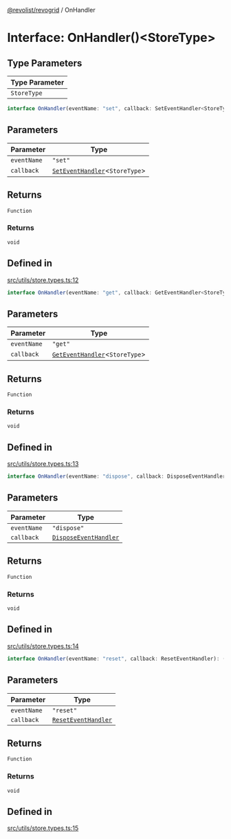 [@revolist/revogrid](README.md) / OnHandler

# Interface: OnHandler()\<StoreType\>

## Type Parameters

| Type Parameter |
| ------ |
| `StoreType` |

```ts
interface OnHandler(eventName: "set", callback: SetEventHandler<StoreType>): () => void
```

## Parameters

| Parameter | Type |
| ------ | ------ |
| `eventName` | `"set"` |
| `callback` | [`SetEventHandler`](TypeAlias.SetEventHandler.md)\<`StoreType`\> |

## Returns

`Function`

### Returns

`void`

## Defined in

[src/utils/store.types.ts:12](https://github.com/revolist/revogrid/blob/8d359a6641aa3d85978ae1d816f404366e0fe6c4/src/utils/store.types.ts#L12)

```ts
interface OnHandler(eventName: "get", callback: GetEventHandler<StoreType>): () => void
```

## Parameters

| Parameter | Type |
| ------ | ------ |
| `eventName` | `"get"` |
| `callback` | [`GetEventHandler`](TypeAlias.GetEventHandler.md)\<`StoreType`\> |

## Returns

`Function`

### Returns

`void`

## Defined in

[src/utils/store.types.ts:13](https://github.com/revolist/revogrid/blob/8d359a6641aa3d85978ae1d816f404366e0fe6c4/src/utils/store.types.ts#L13)

```ts
interface OnHandler(eventName: "dispose", callback: DisposeEventHandler): () => void
```

## Parameters

| Parameter | Type |
| ------ | ------ |
| `eventName` | `"dispose"` |
| `callback` | [`DisposeEventHandler`](TypeAlias.DisposeEventHandler.md) |

## Returns

`Function`

### Returns

`void`

## Defined in

[src/utils/store.types.ts:14](https://github.com/revolist/revogrid/blob/8d359a6641aa3d85978ae1d816f404366e0fe6c4/src/utils/store.types.ts#L14)

```ts
interface OnHandler(eventName: "reset", callback: ResetEventHandler): () => void
```

## Parameters

| Parameter | Type |
| ------ | ------ |
| `eventName` | `"reset"` |
| `callback` | [`ResetEventHandler`](TypeAlias.ResetEventHandler.md) |

## Returns

`Function`

### Returns

`void`

## Defined in

[src/utils/store.types.ts:15](https://github.com/revolist/revogrid/blob/8d359a6641aa3d85978ae1d816f404366e0fe6c4/src/utils/store.types.ts#L15)
